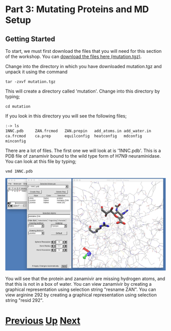 # Part 3: Mutating Proteins and MD Setup
## Getting Started

To start, we must first download the files that you will need for this section of the workshop. You can [download the files here (mutation.tgz)](https://drive.google.com/uc?export=download&id=0B_KkGMZ8ACfaYUlBVmgzSnZROVE).

Change into the directory in which you have downloaded mutation.tgz and unpack it using the command

```
tar -zxvf mutation.tgz
```

This will create a directory called 'mutation'. Change into this directory by typing;

```
cd mutation
```

If you look in this directory you will see the following files;

```
:-> ls
1NNC.pdb     ZAN.frcmod   ZAN.prepin   add_atoms.in add_water.in ca.frcmod    ca.prep      equilconfig  heatconfig   mdconfig     minconfig
```

There are a lot of files. The first one we will look at is '1NNC.pdb'. This is a PDB file of zanamivir bound to the wild type form of H7N9 neuraminidase. You can look at this file by typing;

```
vmd 1NNC.pdb
```

![Image showing 1NNC](vmd_started1.jpg)

You will see that the protein and zanamivir are missing hydrogen atoms, and that this is not in a box of water. You can view zanamivir by creating a graphical representation using selection string "resname ZAN". You can view arginine 292 by creating a graphical representation using selection string "resid 292".

# [Previous](README.md) [Up](README.md) [Next](mutation.md)
